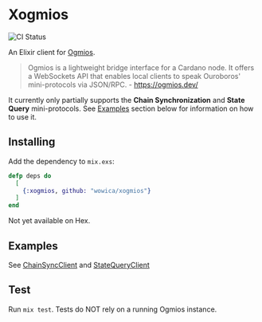 # Xogmios

![CI Status](https://github.com/wowica/xogmios/actions/workflows/ci.yml/badge.svg)

An Elixir client for [Ogmios](https://github.com/CardanoSolutions/ogmios).  

> Ogmios is a lightweight bridge interface for a Cardano node. It offers a WebSockets API that enables local clients to speak Ouroboros' mini-protocols via JSON/RPC. - https://ogmios.dev/

It currently only partially supports the **Chain Synchronization** and **State Query** mini-protocols. See [Examples](#examples) section below for information on how to use it.

## Installing

Add the dependency to `mix.exs`:

```elixir
defp deps do
  [
    {:xogmios, github: "wowica/xogmios"}
  ]
end
```

Not yet available on Hex.

## Examples

See [ChainSyncClient](./examples/chain_sync_client.ex) and [StateQueryClient](./examples/state_query_client.ex)

## Test

Run `mix test`. Tests do NOT rely on a running Ogmios instance.

